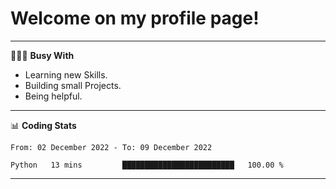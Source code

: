 # Welcome on my profile page!
<!-- print(("dralla"[::-1]+"s").capitalize()) -->

---
👨🏻‍💻 **Busy With**
* Learning new Skills.
* Building small Projects.
* Being helpful.

---
📊 **Coding Stats**
<!--START_SECTION:waka-->

```text
From: 02 December 2022 - To: 09 December 2022

Python   13 mins         █████████████████████████   100.00 %
```

<!--END_SECTION:waka-->
---
